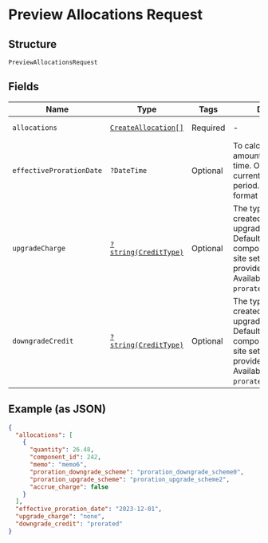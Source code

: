 
# Preview Allocations Request

## Structure

`PreviewAllocationsRequest`

## Fields

| Name | Type | Tags | Description | Getter | Setter |
|  --- | --- | --- | --- | --- | --- |
| `allocations` | [`CreateAllocation[]`](../../doc/models/create-allocation.md) | Required | - | getAllocations(): array | setAllocations(array allocations): void |
| `effectiveProrationDate` | `?DateTime` | Optional | To calculate proration amounts for a future time. Only within a current subscription period. Only ISO8601 format is supported. | getEffectiveProrationDate(): ?\DateTime | setEffectiveProrationDate(?\DateTime effectiveProrationDate): void |
| `upgradeCharge` | [`?string(CreditType)`](../../doc/models/credit-type.md) | Optional | The type of credit to be created when upgrading/downgrading. Defaults to the component and then site setting if one is not provided.<br>Available values: `full`, `prorated`, `none`. | getUpgradeCharge(): ?string | setUpgradeCharge(?string upgradeCharge): void |
| `downgradeCredit` | [`?string(CreditType)`](../../doc/models/credit-type.md) | Optional | The type of credit to be created when upgrading/downgrading. Defaults to the component and then site setting if one is not provided.<br>Available values: `full`, `prorated`, `none`. | getDowngradeCredit(): ?string | setDowngradeCredit(?string downgradeCredit): void |

## Example (as JSON)

```json
{
  "allocations": [
    {
      "quantity": 26.48,
      "component_id": 242,
      "memo": "memo6",
      "proration_downgrade_scheme": "proration_downgrade_scheme0",
      "proration_upgrade_scheme": "proration_upgrade_scheme2",
      "accrue_charge": false
    }
  ],
  "effective_proration_date": "2023-12-01",
  "upgrade_charge": "none",
  "downgrade_credit": "prorated"
}
```

